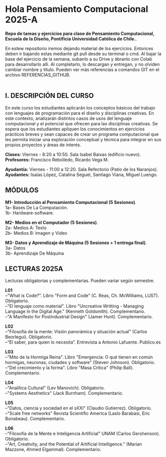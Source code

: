 # Hola Pensamiento Computacional 2025-A  

**Repo de tareas y ejercicios para clase de Pensamiento Computacional, Escuela de la Diseño, Pontificia Universidad Católica de Chile.**.  

En estew repositorio iremos dejando material de los ejercicios. Entonces deben ir bajando estas mediante git pull desde su terminal o cmd. Al bajar la base del ejercicio de la semana, subanlo a su Drive y ábranlo con Colab para desarrollarlo allí. Al completarlo, lo descargan y entregan, y no olviden cambiar nombre y título. Pueden ver más referencias a comandos GIT en el archivo REFERENCIAS_GITHUB.   
<br> 

## I. DESCRIPCIÓN DEL CURSO 
En este curso los estudiantes aplicarán los conceptos básicos del trabajo con lenguajes de programación para el diseño y disciplinas creativas. En este contexto, analizarán distintos casos de usos del lenguaje computacional y el potencial que ofrecen para las disciplinas creativas. Se espera que los estudiantes apliquen los conocimientos en ejercicios prácticos breves y sean capaces de crear un programa computacional que les permita iniciar una exploración conceptual y técnica para integrar en sus propios proyectos y áreas de interés. 


**Clases:** Viernes - 8:20 a 10:50. Sala Isabel Baixas (edificio nuevo).  
**Profesores:** Francisco Rebolledo, Ricardo Vega M.  

**Ayudantía:** Viernes - 11:00 a 12:20. Sala Refectorio (Patio de los Naranjos).   
**Ayudantes:** Isaías López, Catalina Seguel, Santiago Viana, Miguel Luengo.  


## MÓDULOS

**M1- Introducción al Pensamiento Computacional (5 Sesiones)**.  
1a– Bases De La Computación.   
1b- Hardware-software.  

**M2- Medios en el Computador (5 Sesiones)**.  
2a- Medios A: Texto  
2b- Medios B: Imagen y Video  

**M3- Datos y Aprendizaje de Máquina (5 Sesiones + 1 entrega final)**.    
3a- Datos  
3b- Aprendizaje De Máquina  


## LECTURAS 2025A 

Lecturas obligatorias y complementarias. Pueden variar según semestre. 
 
**L01**  
–"What is Code?". Libro "Form and Code" (C. Reas, Ch. McWilliams, LUST). Obligatorio.   
–"El lenguaje como material". Libro "Uncreative Writting - Managing Language in the Digital Age." (Kenneth Goldsmith). Complementario.   
–"A Manifesto for Postindustrial Design" (Jamer Hunt). Complementario.   

**L02**  
–"Filosofía de la mente: Visión panorámica y situación actual" (Carlos Beorlegui). Obligatorio.   
–“El saber, para quien lo necesita”. Entrevista a Antonio Lafuente. Publico.es  

**L03**   
–"Mito de la Hormiga Reina". Libro "Emergencia: O qué tienen en común hormigas, neuronas, ciudades y software" (Steven Johnson).    Obligatorio.   
–"Del crecimiento y la forma". Libro "Masa Crítica" (Philip Ball). Complementario.   

**L04**   
–"Analítica Cultural" (Lev Manovich). Obligatorio.   
–"Systems Aesthetics" (Jack Burnham). Complementario.   

**L05**   
–"Datos, ciencia y sociedad en el sXXI" (Claudio Gutierrez). Obligatorio.   
–"Scale free networks" Revista Scientific America (Laslo Barabasi, Eric Bonabeau). Complementario.   

**L06**   
–"Filosofía de la Mente e Inteligencia Artificial" UNAM (Carlos Gershenson). Obligatorio.   
–"Art, Creativity, and the Potential of Artificial Intelligence." (Marian Mazzone, Ahmed Elgammal). Complementario.    
